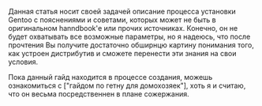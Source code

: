 Данная статья носит своей задачей описание процесса установки Gentoo с пояснениями и советами, которых может не быть в оригинальном hanndbook'е или прочих источниках. Конечно, он не будет охватывать все возможные параметры, но я надеюсь, что после прочтения Вы получите достаточно обширнцю картину понимания того, как устроен дистрибутив и сможете перенести эти знания на свои условия.

Пока данный гайд находится в процессе создания, можешь ознакомиться с ["гайдом по гетну для домохозяек"], хоть я и считаю, что он весьма посредственнен в плане сожержания. 

